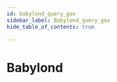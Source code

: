 ```yaml
---
id: babylond_query_gov
sidebar_label: Babylond_query_gov
hide_table_of_contents: true

---
```


# Babylond